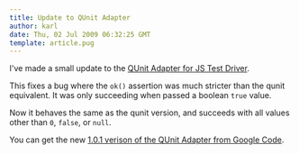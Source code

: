 ```yaml
---
title: Update to QUnit Adapter
author: karl
date: Thu, 02 Jul 2009 06:32:25 GMT
template: article.pug
---
```


I've made a small update to the [QUnit Adapter for JS Test Driver](http://code.google.com/p/js-test-driver/wiki/QUnitAdapter).

This fixes a bug where the `ok()` assertion was much stricter than the qunit equivalent. It was only succeeding when passed a boolean `true` value.

Now it behaves the same as the qunit version, and succeeds with all values other than `0`, `false`, or `null`.

You can get the new [1.0.1 verison of the QUnit Adapter from Google Code](http://code.google.com/p/js-test-driver/wiki/QUnitAdapter).
